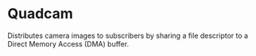 # Quadcam
Distributes camera images to subscribers by sharing a file descriptor to a Direct Memory Access (DMA) buffer. 

